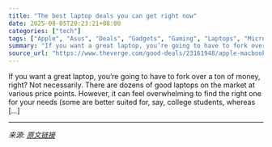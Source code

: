 ```yaml
---
title: "The best laptop deals you can get right now"
date: 2025-08-05T20:23:21+08:00
categories: ["tech"]
tags: ["Apple", "Asus", "Deals", "Gadgets", "Gaming", "Laptops", "Microsoft", "PC Gaming", "Tech"]
summary: "If you want a great laptop, you’re going to have to fork over a ton of money, right? Not necessarily. There are dozens of good laptops on the market at various price points. However, it can feel overw"
source_url: "https://www.theverge.com/good-deals/23161948/apple-macbook-lenovo-acer-deal-sale"
---
```


If you want a great laptop, you’re going to have to fork over a ton of money, right? Not necessarily. There are dozens of good laptops on the market at various price points. However, it can feel overwhelming to find the right one for your needs (some are better suited for, say, college students, whereas [&#8230;]

---

*来源: [原文链接](https://www.theverge.com/good-deals/23161948/apple-macbook-lenovo-acer-deal-sale)*
